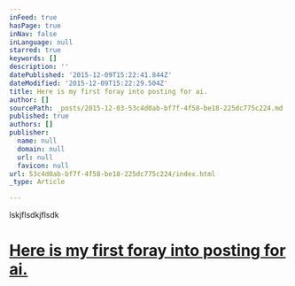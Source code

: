 ```yaml
---
inFeed: true
hasPage: true
inNav: false
inLanguage: null
starred: true
keywords: []
description: ''
datePublished: '2015-12-09T15:22:41.844Z'
dateModified: '2015-12-09T15:22:29.504Z'
title: Here is my first foray into posting for ai.
author: []
sourcePath: _posts/2015-12-03-53c4d0ab-bf7f-4f58-be18-225dc775c224.md
published: true
authors: []
publisher:
  name: null
  domain: null
  url: null
  favicon: null
url: 53c4d0ab-bf7f-4f58-be18-225dc775c224/index.html
_type: Article

---
```

lskjflsdkjflsdk

# [Here is my first foray into posting for ai.][0]

[0]: null